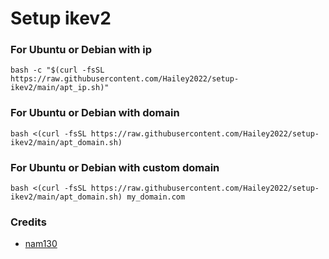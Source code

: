 # Setup ikev2

### For Ubuntu or Debian with ip
```shell
bash -c "$(curl -fsSL https://raw.githubusercontent.com/Hailey2022/setup-ikev2/main/apt_ip.sh)"
```

### For Ubuntu or Debian with domain
```shell
bash <(curl -fsSL https://raw.githubusercontent.com/Hailey2022/setup-ikev2/main/apt_domain.sh)
```

### For Ubuntu or Debian with custom domain
```shell
bash <(curl -fsSL https://raw.githubusercontent.com/Hailey2022/setup-ikev2/main/apt_domain.sh) my_domain.com
```

### Credits
- [nam130](https://github.com/nam130)
